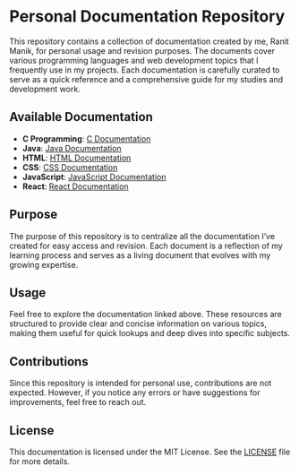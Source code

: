 # Personal Documentation Repository

This repository contains a collection of documentation created by me, Ranit Manik, for personal usage and revision purposes. The documents cover various programming languages and web development topics that I frequently use in my projects. Each documentation is carefully curated to serve as a quick reference and a comprehensive guide for my studies and development work.

## Available Documentation

- **C Programming**: [C Documentation](https://docs.ranitmanik.live/c/)
- **Java**: [Java Documentation](https://docs.ranitmanik.live/java/)
- **HTML**: [HTML Documentation](https://docs.ranitmanik.live/html/)
- **CSS**: [CSS Documentation](https://docs.ranitmanik.live/css/)
- **JavaScript**: [JavaScript Documentation](https://docs.ranitmanik.live/javascript/)
- **React**: [React Documentation](https://docs.ranitmanik.live/react/)

## Purpose

The purpose of this repository is to centralize all the documentation I’ve created for easy access and revision. Each document is a reflection of my learning process and serves as a living document that evolves with my growing expertise.

## Usage

Feel free to explore the documentation linked above. These resources are structured to provide clear and concise information on various topics, making them useful for quick lookups and deep dives into specific subjects.

## Contributions

Since this repository is intended for personal use, contributions are not expected. However, if you notice any errors or have suggestions for improvements, feel free to reach out.

## License

This documentation is licensed under the MIT License. See the [LICENSE](LICENSE) file for more details.
